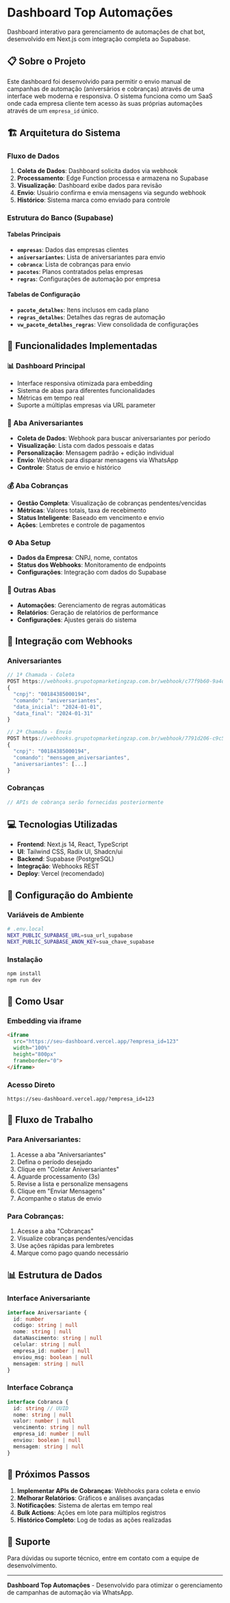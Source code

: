 # Dashboard Top Automações

Dashboard interativo para gerenciamento de automações de chat bot, desenvolvido em Next.js com integração completa ao Supabase.

## 📋 Sobre o Projeto

Este dashboard foi desenvolvido para permitir o envio manual de campanhas de automação (aniversários e cobranças) através de uma interface web moderna e responsiva. O sistema funciona como um SaaS onde cada empresa cliente tem acesso às suas próprias automações através de um `empresa_id` único.

## 🏗️ Arquitetura do Sistema

### Fluxo de Dados
1. **Coleta de Dados**: Dashboard solicita dados via webhook
2. **Processamento**: Edge Function processa e armazena no Supabase  
3. **Visualização**: Dashboard exibe dados para revisão
4. **Envio**: Usuário confirma e envia mensagens via segundo webhook
5. **Histórico**: Sistema marca como enviado para controle

### Estrutura do Banco (Supabase)

#### Tabelas Principais
- **`empresas`**: Dados das empresas clientes
- **`aniversariantes`**: Lista de aniversariantes para envio
- **`cobranca`**: Lista de cobranças para envio
- **`pacotes`**: Planos contratados pelas empresas
- **`regras`**: Configurações de automação por empresa

#### Tabelas de Configuração
- **`pacote_detalhes`**: Itens inclusos em cada plano
- **`regras_detalhes`**: Detalhes das regras de automação
- **`vw_pacote_detalhes_regras`**: View consolidada de configurações

## 🚀 Funcionalidades Implementadas

### 📊 Dashboard Principal
- Interface responsiva otimizada para embedding
- Sistema de abas para diferentes funcionalidades
- Métricas em tempo real
- Suporte a múltiplas empresas via URL parameter

### 🎂 Aba Aniversariantes
- **Coleta de Dados**: Webhook para buscar aniversariantes por período
- **Visualização**: Lista com dados pessoais e datas
- **Personalização**: Mensagem padrão + edição individual
- **Envio**: Webhook para disparar mensagens via WhatsApp
- **Controle**: Status de envio e histórico

### 💰 Aba Cobranças  
- **Gestão Completa**: Visualização de cobranças pendentes/vencidas
- **Métricas**: Valores totais, taxa de recebimento
- **Status Inteligente**: Baseado em vencimento e envio
- **Ações**: Lembretes e controle de pagamentos

### ⚙️ Aba Setup
- **Dados da Empresa**: CNPJ, nome, contatos
- **Status dos Webhooks**: Monitoramento de endpoints
- **Configurações**: Integração com dados do Supabase

### 🔧 Outras Abas
- **Automações**: Gerenciamento de regras automáticas
- **Relatórios**: Geração de relatórios de performance  
- **Configurações**: Ajustes gerais do sistema

## 🔗 Integração com Webhooks

### Aniversariantes
```javascript
// 1ª Chamada - Coleta
POST https://webhooks.grupotopmarketingzap.com.br/webhook/c77f9b60-9a4d-4ca2-8146-bedf4eebb7ca-aniversariantes-coleta-dashboard
{
  "cnpj": "00184385000194",
  "comando": "aniversariantes", 
  "data_inicial": "2024-01-01",
  "data_final": "2024-01-31"
}

// 2ª Chamada - Envio
POST https://webhooks.grupotopmarketingzap.com.br/webhook/7791d206-c9c5-4683-9061-f2253252f744-aniversariantes-atualizados-dashboard
{
  "cnpj": "00184385000194",
  "comando": "mensagem_aniversariantes",
  "aniversariantes": [...]
}
```

### Cobranças
```javascript
// APIs de cobrança serão fornecidas posteriormente
```

## 💻 Tecnologias Utilizadas

- **Frontend**: Next.js 14, React, TypeScript
- **UI**: Tailwind CSS, Radix UI, Shadcn/ui
- **Backend**: Supabase (PostgreSQL)
- **Integração**: Webhooks REST
- **Deploy**: Vercel (recomendado)

## 🔧 Configuração do Ambiente

### Variáveis de Ambiente
```bash
# .env.local
NEXT_PUBLIC_SUPABASE_URL=sua_url_supabase
NEXT_PUBLIC_SUPABASE_ANON_KEY=sua_chave_supabase
```

### Instalação
```bash
npm install
npm run dev
```

## 📱 Como Usar

### Embedding via iframe
```html
<iframe 
  src="https://seu-dashboard.vercel.app/?empresa_id=123"
  width="100%" 
  height="800px"
  frameborder="0">
</iframe>
```

### Acesso Direto
```
https://seu-dashboard.vercel.app/?empresa_id=123
```

## 🔄 Fluxo de Trabalho

### Para Aniversariantes:
1. Acesse a aba "Aniversariantes"
2. Defina o período desejado
3. Clique em "Coletar Aniversariantes" 
4. Aguarde processamento (3s)
5. Revise a lista e personalize mensagens
6. Clique em "Enviar Mensagens"
7. Acompanhe o status de envio

### Para Cobranças:
1. Acesse a aba "Cobranças"
2. Visualize cobranças pendentes/vencidas
3. Use ações rápidas para lembretes
4. Marque como pago quando necessário

## 📊 Estrutura de Dados

### Interface Aniversariante
```typescript
interface Aniversariante {
  id: number
  codigo: string | null
  nome: string | null
  dataNascimento: string | null
  celular: string | null
  empresa_id: number | null
  enviou_msg: boolean | null
  mensagem: string | null
}
```

### Interface Cobrança
```typescript
interface Cobranca {
  id: string // UUID
  nome: string | null
  valor: number | null
  vencimento: string | null
  empresa_id: number | null
  enviou: boolean | null
  mensagem: string | null
}
```

## 🎯 Próximos Passos

1. **Implementar APIs de Cobranças**: Webhooks para coleta e envio
2. **Melhorar Relatórios**: Gráficos e análises avançadas
3. **Notificações**: Sistema de alertas em tempo real
4. **Bulk Actions**: Ações em lote para múltiplos registros
5. **Histórico Completo**: Log de todas as ações realizadas

## 🤝 Suporte

Para dúvidas ou suporte técnico, entre em contato com a equipe de desenvolvimento.

---

**Dashboard Top Automações** - Desenvolvido para otimizar o gerenciamento de campanhas de automação via WhatsApp.
